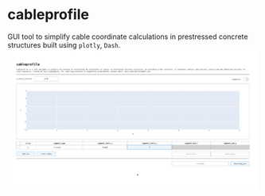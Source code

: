 # cableprofile
GUI tool to simplify cable coordinate calculations in prestressed concrete structures built using `plotly`, `Dash`.
![](https://github.com/anuvc/cableprofile/blob/main/cableprofile_demo.gif)

